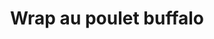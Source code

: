 ---
title: "Wrap au poulet buffalo"
description: "Poitrine de poulet panée croustillante, mélangée dans notre sauce Buffalo maison"
price_s: "7.50"
price_l: "11.50"
price_lg: ""
weight: "4"
hidden: true
---